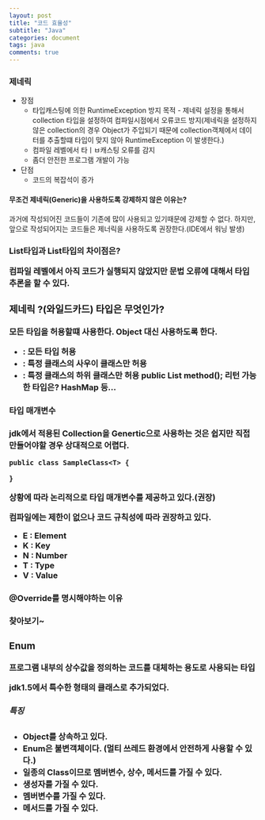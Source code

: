 ```yaml
---
layout: post
title: "코드 효율성"
subtitle: "Java"
categories: document
tags: java
comments: true
---
```


### 제네릭

- 장점
  - 타입캐스팅에 의한 RuntimeException 방지 목적 - 제네릭 설정을 통해서 collection 타입을 설정하여 컴파일시점에서 오류코드 방지(제네릭을 설정하지 않은 collection의 경우 Object가 주입되기 때문에 collection객체에서 데이터를 추출할떄 타입이 맞지 않아 RuntimeException 이 발생한다.)
  - 컴파일 레벨에서 타ㅣㅂ캐스팅 오류를 감지
  - 좀더 안전한 프로그램 개발이 가능
- 단점
  - 코드의 복잡석이 증가

#### 무조건 제네릭(Generic)을 사용하도록 강제하지 않은 이유는?

과거에 작성되어진 코드들이 기존에 많이 사용되고 있기때문에 강제할 수 없다. 하지만, 앞으로 작성되어지는 코드들은 제너릭을 사용하도록 권장한다.(IDE에서 워닝 발생)

### List타입과 List<Object>타입의 차이점은?

컴파일 레벨에서 아직 코드가 실행되지 않았지만 문법 오류에 대해서 타입 추론을 할 수 있다.



### 제네릭 ?(와일드카드) 타입은 무엇인가?

모든 타입을 허용할떄 사용한다. Object 대신 사용하도록 한다.

- <?> : 모든 타입 허용

- <? super 특정 클래스> : 특정 클래스의 사우이 클래스만 허용

- <? extends 특정 클래스> : 특정 클래스의 하위 클래스만 허용

  public List<? extneds Map> method();

  리턴 가능한 타입은? HashMap 등...



#### 타입 매개변수

jdk에서 적용된 Collection을 Genertic으로 사용하는 것은 쉽지만 직접 만들어야할 경우 상대적으로 어렵다.

```
public class SampleClass<T> {
	
}
```

상황에 따라 논리적으로 타입 매개변수를 제공하고 있다.(권장)

컴파일에는 제한이 없으나 코드 규칙성에 따라 권장하고 있다.

- E : Element
- K : Key
- N : Number
- T : Type
- V : Value



#### @Override를 명시해야하는 이유

찾아보기~



### Enum

프로그램 내부의 상수값을 정의하는 코드를 대체하는 용도로 사용되는 타입

jdk1.5에서 특수한 형태의 클래스로 추가되었다.



##### 특징

- Object를 상속하고 있다.
- **Enum은 불변객체이다.** (멀티 쓰레드 환경에서 안전하게 사용할 수 있다.)
- 일종의 Class이므로 멤버변수, 상수, 메서드를 가질 수 있다.
- 생성자를 가질 수 있다.
- 멤버변수를 가질 수 있다.
- 메서드를 가질 수 있다.

